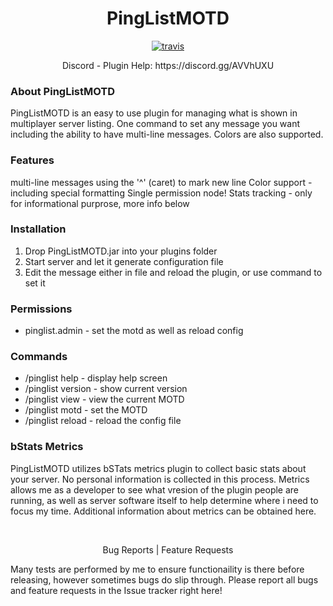 <h1 align="center">PingListMOTD</h1>

<p align="center">

<a href="https://travis-ci.org/ChristopherLMiller/PingListMOTD">
<img src="https://travis-ci.org/ChristopherLMiller/PingListMOTD.svg?branch=master" alt="travis">
</a>
</p>

<p align="center">Discord - Plugin Help: https://discord.gg/AVVhUXU</p>

### About PingListMOTD
PingListMOTD is an easy to use plugin for managing what is shown in multiplayer server listing. One command to set any message you want including the ability to have multi-line messages. Colors are also supported.

### Features
multi-line messages using the '^' (caret) to mark new line
Color support - including special formatting
Single permission node!
Stats tracking - only for informational purprose, more info below

### Installation
1. Drop PingListMOTD.jar into your plugins folder
2. Start server and let it generate configuration file
3. Edit the message either in file and reload the plugin, or use command to set it

### Permissions
* pinglist.admin - set the motd as well as reload config

### Commands
* /pinglist help - display help screen
* /pinglist version - show current version
* /pinglist view - view the current MOTD
* /pinglist motd <motd to set> - set the MOTD
* /pinglist reload - reload the config file

### bStats Metrics
PingListMOTD utilizes bSTats metrics plugin to collect basic stats about your server. No personal information is collected in this process. Metrics allows me as a developer to see what vresion of the plugin people are running, as well as server software itself to help determine where i need to focus my time. Additional information about metrics can be obtained here.

<br />
<p align="center">Bug Reports | Feature Requests</p>
Many tests are performed by me to ensure functionaility is there before releasing, however sometimes bugs do slip through. Please report all bugs and feature requests in the Issue tracker right here!

